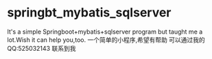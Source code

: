 # springbt_mybatis_sqlserver
It's a simple Springboot+mybatis+sqlserver program but taught me a lot.Wish it can help you,too.
一个简单的小程序,希望有帮助
可以通过我的QQ:525032143 联系到我
